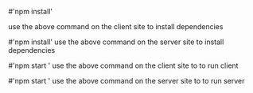 #'npm install'

use the above command on the client site to install dependencies

#'npm install'
use the above command on the server site to install dependencies

#'npm start '
use the above command on the client  site to to run client



#'npm start '
use the above command on the server site to to run server
